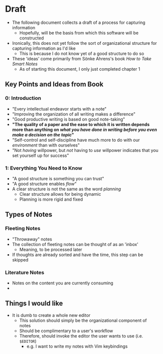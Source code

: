# Draft
- The following document collects a draft of a process for capturing information
    - Hopefully, will be the basis from which this software will be constructed
- Ironically, this does not yet follow the sort of organizational structure for capturing information as I'd like
    - This is because I do not know yet of a good structure to do so
- These 'ideas' come primarily from Sönke Ahrens's book _How to Take Smart Notes_
    - As of starting this document, I only just completed chapter 1

## Key Points and Ideas from Book
### 0: Introduction
- "Every intellectual endeavor starts with a note"
- "Improving the organization of all writing makes a difference"
- "Good productive writing is based on good note-taking"
- **"The quality of a paper and the ease to which it is written depends more than anything on _what you have done in writing before you even make a decision on the topic_"**
- "Self-control and self-discipline have much more to do with our _environment_ than with ourselves"
- "Not _having_ willpower, but _not_ having to _use_ willpower indicates that you set yourself up for success"

### 1: Everything You Need to Know
- "A good structure is something you can trust"
- "A good structure enables _flow_"
- A clear structure is not the same as the word _planning_
    - Clear structure allows for being dynamic
    - Planning is more rigid and fixed


## Types of Notes
### Fleeting Notes
- "Throwaway" notes
- The collection of fleeting notes can be thought of as an 'inbox'
    - Meaning, to be processed later
- If thoughts are already sorted and have the time, this step can be skipped

### Literature Notes
- Notes on the content you are currently consuming
- 

## Things I would like
- It is dumb to create a whole new editor
    - This solution should simply be the organizational component of notes
    - Should be complimentary to a user's workflow
    - Therefore, should invoke the editor the user wants to use (i.e. `$EDITOR`)
        - e.g. I want to write my notes with Vim keybindings
